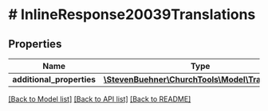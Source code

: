 # # InlineResponse20039Translations

## Properties

Name | Type | Description | Notes
------------ | ------------- | ------------- | -------------
**additional_properties** | [**\StevenBuehner\ChurchTools\Model\Translation1**](Translation1.md) |  | [optional]

[[Back to Model list]](../../README.md#models) [[Back to API list]](../../README.md#endpoints) [[Back to README]](../../README.md)

